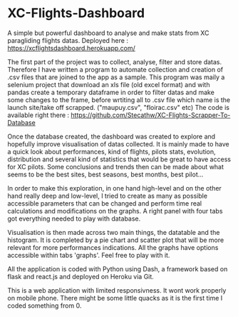 # XC-Flights-Dashboard

A simple but powerful dashboard to analyse and make stats from XC paragliding flights datas.
Deployed here : https://xcflightsdashboard.herokuapp.com/

The first part of the project was to collect, analyse, filter and store datas. Therefore I have written a program to automate collection and creation of .csv files that are joined to the app as a sample. This program was maily a selenium project that download an xls file (old excel format) and with pandas create a temporary dataframe in order to filter datas and make some changes to the frame, before wrtiting all to .csv file which name is the launch site/take off scrapped. ("maupuy.csv", "floirac.csv" etc) 
The code is available right there : https://github.com/Stecathw/XC-Flights-Scrapper-To-Database


Once the database created, the dashboard was created to explore and hopefully improve visualisation of datas collected. It is mainly made to have a quick look about performances, kind of flights, pilots stats, evolution, distribution and several kind of statistics that would be great to have access for XC pilots. Some conclusions and trends then can be made about what seems to be the best sites, best seasons, best months, best pilot...

In order to make this exploration, in one hand high-level and on the other hand really deep and low-level, I tried to create as many as possible accessible parameters that can be changed and perform time real calculations and modifications on the graphs. A right panel with four tabs got everything needed to play with database.

Visualisation is then made across two main things, the datatable and the histogram. It is completed by a pie chart and scatter plot that will be more relevant for more performances indications. All the graphs have options accessible within tabs 'graphs'. Feel free to play with it.

All the application is coded with Python using Dash, a framework based on flask and react.js and deployed on Heroku via Git.

This is a web application with limited responsivness. It wont work properly on mobile phone. 
There might be some little quacks as it is the first time I coded something from 0.



